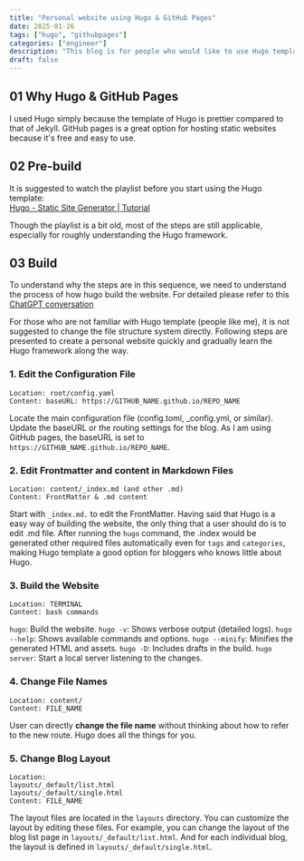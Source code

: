 ```yaml
---
title: "Personal website using Hugo & GitHub Pages"
date: 2025-01-26
tags: ["hugo", "githubpages"]
categories: ["engineer"]
description: "This blog is for people who would like to use Hugo template to build personal website instead of for those who would like to build their own Hugo template. Thus, the blog would not cover too much of Go. Rather, the focus is on understanding the routing logic."
draft: false
---
```

## 01 Why Hugo & GitHub Pages

I used Hugo simply because the template of Hugo is prettier compared to that of Jekyll. GitHub pages is a great option for hosting static websites because it's free and easy to use.

## 02 Pre-build

It is suggested to watch the playlist before you start using the Hugo template: <br>
[Hugo - Static Site Generator | Tutorial](https://www.youtube.com/playlist?list=PLLAZ4kZ9dFpOnyRlyS-liKL5ReHDcj4G3)

Though the playlist is a bit old, most of the steps are still applicable, especially for roughly understanding the Hugo framework. 

## 03 Build 
To understand why the steps are in this sequence, we need to understand the process of how hugo build the website. For detailed please refer to this [ChatGPT conversation](https://chatgpt.com/share/679b7643-3430-8000-af10-14845f39f91f)

For those who are not familiar with Hugo template (people like me), it is not suggested to change the file structure system directly. Following steps are presented to create a personal website quickly and gradually learn the Hugo framework along the way. 

### **1. Edit the Configuration File**
```
Location: root/config.yaml
Content: baseURL: https://GITHUB_NAME.github.io/REPO_NAME
```

Locate the main configuration file (config.toml, _config.yml, or similar).
Update the baseURL or the routing settings for the blog. As I am using GitHub pages, the baseURL is set to `https://GITHUB_NAME.github.io/REPO_NAME`.


### **2. Edit Frontmatter and content in Markdown Files**
```
Location: content/_index.md (and other .md)
Content: FrontMatter & .md content
```
Start with `_index.md.` to edit the FrontMatter. Having said that Hugo is a easy way of building the website, the only thing that a user should do is to edit .md file. After running the `hugo` command, the .index would be generated other required files automatically even for `tags` and `categories`, making Hugo template a good option for bloggers who knows little about Hugo.

### **3. Build the Website**
```
Location: TERMINAL
Content: bash commands 
```

`hugo`: Build the website.
`hugo -v`: Shows verbose output (detailed logs).
`hugo --help`: Shows available commands and options.
`hugo --minify`: Minifies the generated HTML and assets.
`hugo -D`: Includes drafts in the build.
`hugo server`: Start a local server listening to the changes.

### **4. Change File Names**
```
Location: content/
Content: FILE_NAME 
```
User can directly **change the file name** without thinking about how to refer to the new route. Hugo does all the things for you. 

### **5. Change Blog Layout**
```
Location: 
layouts/_default/list.html
layouts/_default/single.html
Content: FILE_NAME 
```
The layout files are located in the `layouts` directory. You can customize the layout by editing these files. For example, you can change the layout of the blog list page in `layouts/_default/list.html`. And for each individual blog, the layout is defined in `layouts/_default/single.html`. 


